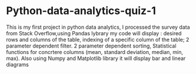 # Python-data-analytics-quiz-1
This is my first project in python data analytics, I processed the survey data from Stack Overflow,using Pandas lybrary my code will display :
desired rows and columns of the table,
indexing of a specific column of the table;
2 parameter dependent filter.
2 parameter dependent sorting,
Statistical functions for concrtere columns (mean, standard
deviation, median, min, max).
Also using Numpy and Matplotlib library it will display bar and linear diagrams
